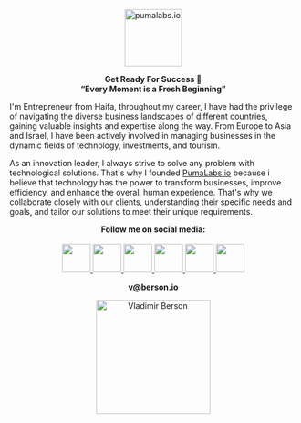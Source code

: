 <p align="center">
    <img width="100" src="https://github.com/bersonio/bersonio/blob/main/logo_shield_only%20(1).png?raw=true" alt="pumalabs.io">
</p>

<p align="center">
<b>Get Ready For Success 🚀</b> <br>
<b>“Every Moment is a Fresh Beginning”</b>
</p>

<p align="left">
I'm Entrepreneur from Haifa, throughout my career, I have had the privilege of navigating the diverse business landscapes of different countries, gaining valuable insights and expertise along the way. From Europe to Asia and Israel, I have been actively involved in managing businesses in the dynamic fields of technology, investments, and tourism. <br>

<p align="left">
As an innovation leader, I always strive to solve any problem with technological solutions. That's why I founded <a href="https://pumalabs.io/">PumaLabs.io</a> because i believe  that technology has the power to transform businesses, improve efficiency, and enhance the overall human experience. That's why we collaborate closely with our clients, understanding their specific needs and goals, and tailor our solutions to meet their unique requirements.<br>
</p>


<p align="center">
<b>Follow me on social media:</b> <br>
    <br>
  
<a href="https://www.linkedin.com/in/bersonio/">
<img src="https://www.picng.com/upload/linkedin/png_linkedin_64396.png" style="width:50px;height:50px;">

<a href="https://www.tiktok.com/@berson.io">
<img src="https://d1fdloi71mui9q.cloudfront.net/yV8JfnIKRUOU5cWf3H5G_Cute%20TikTok%20Logo%20(1).png" 
style="width:50px;height:50px;">

<a href="https://www.youtube.com/@Bersonio">
<img src="https://i.pinimg.com/originals/6a/42/04/6a4204f04496559aa27101d25983d0f0.png" style="width:50px;height:50px;">
  
<a href="https://www.facebook.com/berson.io/">
<img src="https://upload.wikimedia.org/wikipedia/commons/thumb/0/05/Facebook_Logo_%282019%29.png/1024px-Facebook_Logo_%282019%29.png" 
style="width:50px;height:50px;">

<a href="https://www.instagram.com/berson.io/">
<img src="https://www.pngmart.com/files/13/Instagram-Logo-PNG-Image-1.png" 
style="width:50px;height:50px;">

<a href="https://t.me/bersonio">
<img src="https://cdn3.iconfinder.com/data/icons/popular-services-brands-vol-2/512/telegram-512.png" 
style="width:50px;height:50px;">
  
</p>
<p align="center">
<b>v@berson.io</b>
</p>

<p align="center">
    <img width="200" src="https://github.com/bersonio/bersonio/blob/46c89926e88768b2e3b01c254c9c634bb852b2b4/Vladimir-Berson-1-black-high-res.png" alt="Vladimir Berson">
</p>

